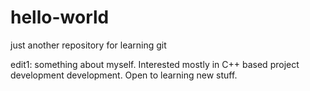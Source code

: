 # hello-world
just another repository for learning git

edit1: something about myself. Interested mostly in C++ based project development development. Open to learning new stuff.
